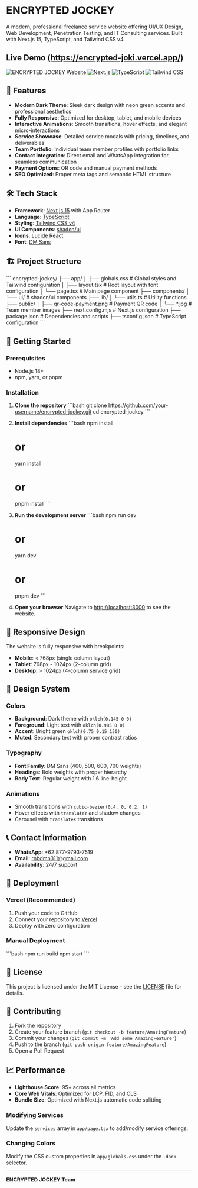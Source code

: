 # ENCRYPTED JOCKEY

A modern, professional freelance service website offering UI/UX Design, Web Development, Penetration Testing, and IT Consulting services. Built with Next.js 15, TypeScript, and Tailwind CSS v4.
## Live Demo (https://encrypted-joki.vercel.app/)
![ENCRYPTED JOCKEY Website](https://img.shields.io/badge/Status-Live-brightgreen) ![Next.js](https://img.shields.io/badge/Next.js-15-black) ![TypeScript](https://img.shields.io/badge/TypeScript-5.0-blue) ![Tailwind CSS](https://img.shields.io/badge/Tailwind%20CSS-v4-38bdf8)

## 🚀 Features

- **Modern Dark Theme**: Sleek dark design with neon green accents and professional aesthetics
- **Fully Responsive**: Optimized for desktop, tablet, and mobile devices
- **Interactive Animations**: Smooth transitions, hover effects, and elegant micro-interactions
- **Service Showcase**: Detailed service modals with pricing, timelines, and deliverables
- **Team Portfolio**: Individual team member profiles with portfolio links
- **Contact Integration**: Direct email and WhatsApp integration for seamless communication
- **Payment Options**: QR code and manual payment methods
- **SEO Optimized**: Proper meta tags and semantic HTML structure

## 🛠 Tech Stack

- **Framework**: [Next.js 15](https://nextjs.org/) with App Router
- **Language**: [TypeScript](https://www.typescriptlang.org/)
- **Styling**: [Tailwind CSS v4](https://tailwindcss.com/)
- **UI Components**: [shadcn/ui](https://ui.shadcn.com/)
- **Icons**: [Lucide React](https://lucide.dev/)
- **Font**: [DM Sans](https://fonts.google.com/specimen/DM+Sans)

## 🏗 Project Structure

\`\`\`
encrypted-jockey/
├── app/
│   ├── globals.css          # Global styles and Tailwind configuration
│   ├── layout.tsx           # Root layout with font configuration
│   └── page.tsx             # Main page component
├── components/
│   └── ui/                  # shadcn/ui components
├── lib/
│   └── utils.ts             # Utility functions
├── public/
│   ├── qr-code-payment.png  # Payment QR code
│   └── *.jpg                # Team member images
├── next.config.mjs          # Next.js configuration
├── package.json             # Dependencies and scripts
├── tsconfig.json            # TypeScript configuration
\`\`\`

## 🚀 Getting Started

### Prerequisites

- Node.js 18+ 
- npm, yarn, or pnpm

### Installation

1. **Clone the repository**
   \`\`\`bash
   git clone https://github.com/your-username/encrypted-jockey.git
   cd encrypted-jockey
   \`\`\`

2. **Install dependencies**
   \`\`\`bash
   npm install
   # or
   yarn install
   # or
   pnpm install
   \`\`\`

3. **Run the development server**
   \`\`\`bash
   npm run dev
   # or
   yarn dev
   # or
   pnpm dev
   \`\`\`

4. **Open your browser**
   Navigate to [http://localhost:3000](http://localhost:3000) to see the website.

## 📱 Responsive Design

The website is fully responsive with breakpoints:
- **Mobile**: < 768px (single column layout)
- **Tablet**: 768px - 1024px (2-column grid)
- **Desktop**: > 1024px (4-column service grid)

## 🎨 Design System

### Colors
- **Background**: Dark theme with `oklch(0.145 0 0)`
- **Foreground**: Light text with `oklch(0.985 0 0)`
- **Accent**: Bright green `oklch(0.75 0.15 150)`
- **Muted**: Secondary text with proper contrast ratios

### Typography
- **Font Family**: DM Sans (400, 500, 600, 700 weights)
- **Headings**: Bold weights with proper hierarchy
- **Body Text**: Regular weight with 1.6 line-height

### Animations
- Smooth transitions with `cubic-bezier(0.4, 0, 0.2, 1)`
- Hover effects with `translateY` and shadow changes
- Carousel with `translateX` transitions

## 📞 Contact Information

- **WhatsApp**: +62 877-9793-7519
- **Email**: rnbdmn311@gmail.com
- **Availability**: 24/7 support

## 🚀 Deployment

### Vercel (Recommended)
1. Push your code to GitHub
2. Connect your repository to [Vercel](https://vercel.com)
3. Deploy with zero configuration

### Manual Deployment
\`\`\`bash
npm run build
npm start
\`\`\`

## 📄 License

This project is licensed under the MIT License - see the [LICENSE](LICENSE) file for details.

## 🤝 Contributing

1. Fork the repository
2. Create your feature branch (`git checkout -b feature/AmazingFeature`)
3. Commit your changes (`git commit -m 'Add some AmazingFeature'`)
4. Push to the branch (`git push origin feature/AmazingFeature`)
5. Open a Pull Request

## 📈 Performance

- **Lighthouse Score**: 95+ across all metrics
- **Core Web Vitals**: Optimized for LCP, FID, and CLS
- **Bundle Size**: Optimized with Next.js automatic code splitting


### Modifying Services
Update the `services` array in `app/page.tsx` to add/modify service offerings.

### Changing Colors
Modify the CSS custom properties in `app/globals.css` under the `.dark` selector.

---

**ENCRYPTED JOCKEY Team**
